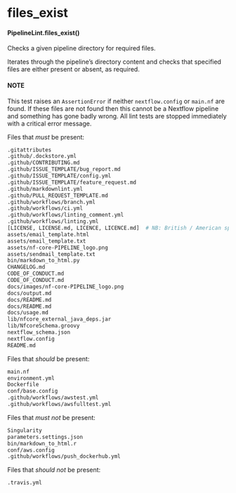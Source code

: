 # files_exist

#### PipelineLint.files_exist()

Checks a given pipeline directory for required files.

Iterates through the pipeline’s directory content and checks that specified
files are either present or absent, as required.

#### NOTE

This test raises an `AssertionError` if neither `nextflow.config` or `main.nf` are found.
If these files are not found then this cannot be a Nextflow pipeline and something has gone badly wrong.
All lint tests are stopped immediately with a critical error message.

Files that _must_ be present:

```bash
.gitattributes
.github/.dockstore.yml
.github/CONTRIBUTING.md
.github/ISSUE_TEMPLATE/bug_report.md
.github/ISSUE_TEMPLATE/config.yml
.github/ISSUE_TEMPLATE/feature_request.md
.github/markdownlint.yml
.github/PULL_REQUEST_TEMPLATE.md
.github/workflows/branch.yml
.github/workflows/ci.yml
.github/workflows/linting_comment.yml
.github/workflows/linting.yml
[LICENSE, LICENSE.md, LICENCE, LICENCE.md]  # NB: British / American spelling
assets/email_template.html
assets/email_template.txt
assets/nf-core-PIPELINE_logo.png
assets/sendmail_template.txt
bin/markdown_to_html.py
CHANGELOG.md
CODE_OF_CONDUCT.md
CODE_OF_CONDUCT.md
docs/images/nf-core-PIPELINE_logo.png
docs/output.md
docs/README.md
docs/README.md
docs/usage.md
lib/nfcore_external_java_deps.jar
lib/NfcoreSchema.groovy
nextflow_schema.json
nextflow.config
README.md
```

Files that _should_ be present:

```bash
main.nf
environment.yml
Dockerfile
conf/base.config
.github/workflows/awstest.yml
.github/workflows/awsfulltest.yml
```

Files that _must not_ be present:

```bash
Singularity
parameters.settings.json
bin/markdown_to_html.r
conf/aws.config
.github/workflows/push_dockerhub.yml
```

Files that _should not_ be present:

```bash
.travis.yml
```
